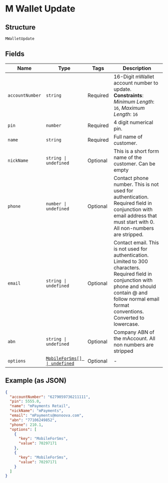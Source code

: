
# M Wallet Update

## Structure

`MWalletUpdate`

## Fields

| Name | Type | Tags | Description |
|  --- | --- | --- | --- |
| `accountNumber` | `string` | Required | 16-Digit mWallet account number to update.<br>**Constraints**: *Minimum Length*: `16`, *Maximum Length*: `16` |
| `pin` | `number` | Required | 4 digit numerical pin. |
| `name` | `string` | Required | Full name of customer. |
| `nickName` | `string \| undefined` | Optional | This is a short form name of the customer. Can be empty |
| `phone` | `number \| undefined` | Optional | Contact phone number. This is not used for authentication. Required field in conjunction with email address that must start with 0. All non-numbers are stripped. |
| `email` | `string \| undefined` | Optional | Contact email. This is not used for authentication. Limited to 300 characters. Required field in conjunction with phone and should contain @ and follow normal email format conventions. Converted to lowercase. |
| `abn` | `string \| undefined` | Optional | Company ABN of the mAccount. All non numbers are stripped |
| `options` | [`MobileForSms[] \| undefined`](../../doc/models/mobile-for-sms.md) | Optional | - |

## Example (as JSON)

```json
{
  "accountNumber": "6279059736211111",
  "pin": 5555.0,
  "name": "mPayments Retail",
  "nickName": "mPayments",
  "email": "mPayments@monoova.com",
  "abn": "77106249852",
  "phone": 210.1,
  "options": [
    {
      "key": "MobileForSms",
      "value": 70297171
    },
    {
      "key": "MobileForSms",
      "value": 70297171
    }
  ]
}
```

